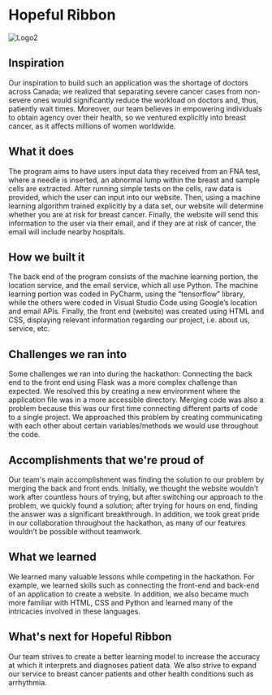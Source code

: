 # Hopeful Ribbon 

![Logo2](https://user-images.githubusercontent.com/100744507/230802331-69654c58-a727-4fb6-9b0d-5b3b5db85b7b.png)

## Inspiration
Our inspiration to build such an application was the shortage of doctors across Canada; we realized that separating severe cancer cases from non-severe ones would significantly reduce the workload on doctors and, thus, patiently wait times. Moreover, our team believes in empowering individuals to obtain agency over their health, so we ventured explicitly into breast cancer, as it affects millions of women worldwide.

## What it does
The program aims to have users input data they received from an FNA test, where a needle is inserted, an abnormal lump within the breast and sample cells are extracted. After running simple tests on the cells, raw data is provided, which the user can input into our website. Then, using a machine learning algorithm trained explicitly by a data set, our website will determine whether you are at risk for breast cancer. Finally, the website will send this information to the user via their email, and if they are at risk of cancer, the email will include nearby hospitals.

## How we built it
The back end of the program consists of the machine learning portion, the location service, and the email service, which all use Python. The machine learning portion was coded in PyCharm, using the “tensorflow” library, while the others were coded in Visual Studio Code using Google’s location and email APIs. Finally, the front end (website) was created using HTML and CSS, displaying relevant information regarding our project, i.e. about us, service, etc.

## Challenges we ran into
Some challenges we ran into during the hackathon:
Connecting the back end to the front end using Flask was a more complex challenge than expected. We resolved this by creating a new environment where the application file was in a more accessible directory. 
Merging code was also a problem because this was our first time connecting different parts of code to a single project. We approached this problem by creating communicating with each other about certain variables/methods we would use throughout the code.

## Accomplishments that we're proud of
Our team's main accomplishment was finding the solution to our problem by merging the back and front ends. Initially, we thought the website wouldn’t work after countless hours of trying, but after switching our approach to the problem, we quickly found a solution; after trying for hours on end, finding the answer was a significant breakthrough. In addition, we took great pride in our collaboration throughout the hackathon, as many of our features wouldn’t be possible without teamwork.

## What we learned
We learned many valuable lessons while competing in the hackathon. For example, we learned skills such as connecting the front-end and back-end of an application to create a website. In addition, we also became much more familiar with HTML, CSS and Python and learned many of the intricacies involved in these languages.

## What's next for Hopeful Ribbon
Our team strives to create a better learning model to increase the accuracy at which it interprets and diagnoses patient data. We also strive to expand our service to breast cancer patients and other health conditions such as arrhythmia. 

